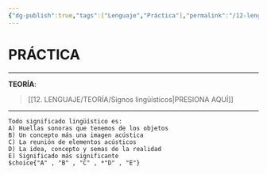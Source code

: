 ```yaml
---
{"dg-publish":true,"tags":["Lenguaje","Práctica"],"permalink":"/12-lenguaje/practica/signos-lingueisticos/","dgPassFrontmatter":true}
---
```


# PRÁCTICA
---
**TEORÍA**:
>[[12. LENGUAJE/TEORÍA/Signos lingüísticos\|PRESIONA AQUÍ]]

---

```exercise
Todo significado lingüístico es:
A) Huellas sonoras que tenemos de los objetos
B) Un concepto más una imagen acústica
C) La reunión de elementos acústicos
D) La idea, concepto y semas de la realidad
E) Significado más significante
$choice{"A" , "B" , "C" , *"D" , "E"}
```
